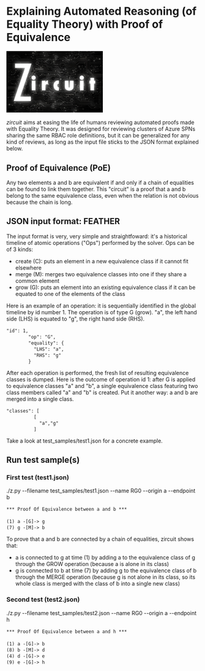 # Explaining Automated Reasoning (of Equality Theory) with Proof of Equivalence

<img src="https://github.com/labyrinthinesecurity/zircuit/blob/main/zircuit.png" width="50%">

*zircuit* aims at easing the life of humans reviewing automated proofs made with Equality Theory. It was designed for reviewing clusters of Azure SPNs sharing the same RBAC role definitions, but it can be generalized for any kind of reviews, as long as the input file sticks to the JSON format explained below.

## Proof of Equivalence (PoE)

Any two elements a and b are equivalent if and only if a chain of equalities can be found to link them together. This "circuit" is a proof that a and b belong to the same equivalence class, even when the relation is not obvious because the chain is long.

## JSON input format: FEATHER

The input format is very, very simple and straightfoward: it's a historical timeline of atomic operations ("Ops") performed by the solver. Ops can be of 3 kinds:
- create (C): puts an element in a new equivalence class if it cannot fit elsewhere
- merge (M): merges two equivalence classes into one if they share a common element
- grow (G): puts an element into an existing equivalence class if it can be equated to one of the elements of the class

Here is an example of an operation: it is sequentially identified in the global timeline by id number 1. The operation is of type G (grow). "a", the left hand side (LHS) is equated to "g", the right hand side (RHS).
```
"id": 1,
        "op": "G",
        "equality": {
          "LHS": "a",
          "RHS": "g"
        }
```

After each operation is performed, the fresh list of resulting equivalence classes is dumped. Here is the outcome of operation id 1: after G is applied to equivalence classes "a" and "b", a single equivalence class featuring two class members called "a" and "b" is created. Put it another way: a and b are merged into a single class.
```
"classes": [
          [
            "a","g"
          ]
```

Take a look at test_samples/test1.json for a concrete example.

## Run test sample(s)

### First test (test1.json)
./z.py --filename test_samples/test1.json --name RG0 --origin a --endpoint b

```
*** Proof Of Equivalence between a and b ***

(1) a -[G]-> g
(7) g -[M]-> b
```

To prove that a and b are connected by a chain of equalities, zircuit shows that:
- a is connected to g at time (1) by adding a to the equivalence class of g through the GROW operation (because a is alone in its class)
- g is connected to b at time (7) by adding g to the equivalence class of b through the MERGE operation (because g is not alone in its class, so its whole class is merged with the class of b into a single new class)

### Second test (test2.json)
./z.py --filename test_samples/test2.json --name RG0 --origin a --endpoint h

```
*** Proof Of Equivalence between a and h ***

(1) a -[G]-> b
(8) b -[M]-> d
(4) d -[G]-> e
(9) e -[G]-> h
```
  
